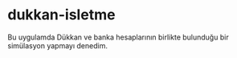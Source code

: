 # dukkan-isletme
Bu uygulamda Dükkan ve banka hesaplarının birlikte bulunduğu bir simülasyon yapmayı denedim.

